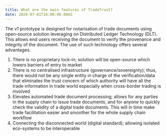 ```yaml
---
title: What are the main features of TradeTrust?
date: 2020-07-01T16:00:00.000Z
---
```


The v1 prototype is designed for notarisation of trade documents using open-source solution leveraging on Distributed Ledger Technology (DLT). This allows end users receiving the document to verify the provenance and integrity of the document. The use of such technology offers several advantages.

1. There is no proprietary lock-in; solution will be open-source which lowers barriers of entry to market
2. There is no centralised infrastructure (governance/sovereignty); thus, there would not be any single entity in charge of the verification/data that eliminates the trust concern of which authority will have all the trade information in trade world especially when cross-border trading is involved
3. Elevates automated trade document processing; allows for any parties in the supply chain to issue trade documents, and for anyone to quickly check the validity of a digital trade documents. This will in time make trade facilitation easier and smoother for the whole supply chain workflow
4. Connecting the disconnected world (digital standard); allowing isolated eco-systems to be interoperable
